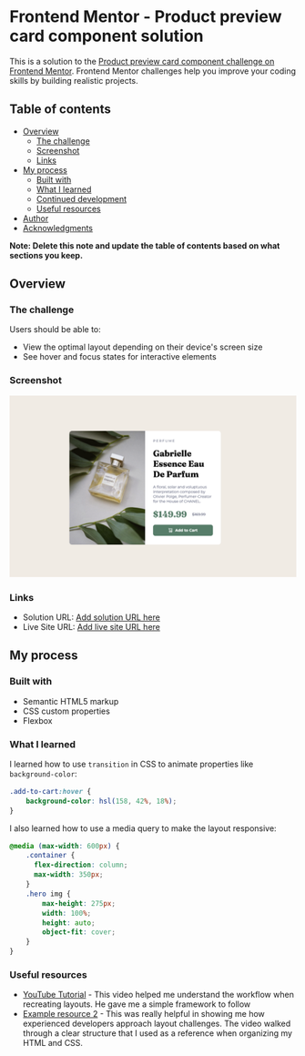 # Frontend Mentor - Product preview card component solution

This is a solution to the [Product preview card component challenge on Frontend Mentor](https://www.frontendmentor.io/challenges/product-preview-card-component-GO7UmttRfa). Frontend Mentor challenges help you improve your coding skills by building realistic projects. 

## Table of contents

- [Overview](#overview)
  - [The challenge](#the-challenge)
  - [Screenshot](#screenshot)
  - [Links](#links)
- [My process](#my-process)
  - [Built with](#built-with)
  - [What I learned](#what-i-learned)
  - [Continued development](#continued-development)
  - [Useful resources](#useful-resources)
- [Author](#author)
- [Acknowledgments](#acknowledgments)

**Note: Delete this note and update the table of contents based on what sections you keep.**

## Overview

### The challenge

Users should be able to:

- View the optimal layout depending on their device's screen size
- See hover and focus states for interactive elements

### Screenshot

![Solution](/images/solution-image.png)

### Links

- Solution URL: [Add solution URL here](https://github.com/HaiDangN/product-preview-card)
- Live Site URL: [Add live site URL here](https://haidangn.github.io/product-preview-card/)

## My process

### Built with

- Semantic HTML5 markup
- CSS custom properties
- Flexbox

### What I learned

I learned how to use `transition` in CSS to animate properties like `background-color`:

```css
.add-to-cart:hover {
    background-color: hsl(158, 42%, 18%); 
}
```

I also learned how to use a media query to make the layout responsive:
```css
@media (max-width: 600px) {
    .container {
      flex-direction: column;
      max-width: 350px;
    }
    .hero img {
        max-height: 275px;
        width: 100%;
        height: auto;
        object-fit: cover;
    }
}
```

### Useful resources

- [YouTube Tutorial](https://www.youtube.com/watch?v=rCBYZ7xn-us&list=PLcZZlEf3w738Bv45a8yI_iIv2OGx_JLvz) - This video helped me understand the workflow when recreating layouts. He gave me a simple framework to follow 
- [Example resource 2](https://www.example.com) - This was really helpful in showing me how experienced developers approach layout challenges. The video walked through a clear structure that I used as a reference when organizing my HTML and CSS.
